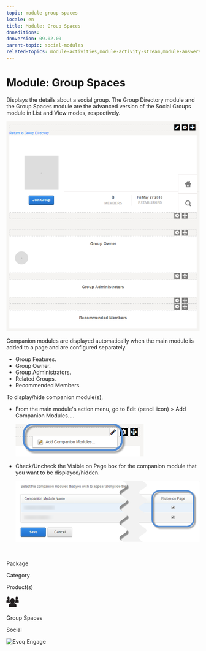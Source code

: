 ```yaml
---
topic: module-group-spaces
locale: en
title: Module: Group Spaces
dnneditions: 
dnnversion: 09.02.00
parent-topic: social-modules
related-topics: module-activities,module-activity-stream,module-answers,module-blogs,module-challenges,module-discussions,module-group-directory,module-ideas,module-journal,module-latest-challenges,module-leaderboard,module-member-directory,module-message-center,module-my-status,module-profile-dashboard,module-social-groups,module-related-content,module-social-events,module-social-sharing,module-user-badges,module-wiki
---
```


# Module: Group Spaces

Displays the details about a social group. The Group Directory module and the Group Spaces module are the advanced version of the Social Groups module in List and View modes, respectively.

  

![Group Spaces module](img/scr-module-GroupSpaces.png)

  

Companion modules are displayed automatically when the main module is added to a page and are configured separately.

*   Group Features.
*   Group Owner.
*   Group Administrators.
*   Related Groups.
*   Recommended Members.

To display/hide companion module(s),

*   From the main module's action menu, go to Edit (pencil icon) \> Add Companion Modules....  
    
    ![Edit (pencil icon) action menu > Add Companion Modules...](img/scr-actionmenu-edit-addcompanionmodules.png)
    
      
    
*   Check/Uncheck the Visible on Page box for the companion module that you want to be displayed/hidden.  
    
    ![](img/scr-companions-VisibleOnPage.png)
    
      
    

 

Package

Category

Product(s)

 ![icon](img/ico-module-groupspaces.png) 

Group Spaces

Social

 ![Evoq Engage](img/ico-evoq-engage.png)